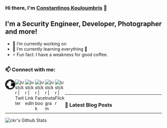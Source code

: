 ### Hi there, I'm [Constantinos Kouloumbris][website] 👋

## I'm a Security Engineer, Developer, Photographer and more!

- 🔭 I’m currently working on 
- 🌱 I’m currently learning everything 🤣
- ⚡ Fun fact: I have a weakness for good coffee.

### 📫 Connect with me:

[<img align="left" alt="kouloumbris.com" width="32px" src="https://raw.githubusercontent.com/iconic/open-iconic/master/svg/globe.svg" />][website]
[<img align="left" alt="justckr | Twitter" width="32px" src="https://cdn.jsdelivr.net/npm/simple-icons@v3/icons/twitter.svg" />][twitter]
[<img align="left" alt="justckr | LinkedIn" width="32px" src="https://cdn.jsdelivr.net/npm/simple-icons@v3/icons/linkedin.svg" />][linkedin]
[<img align="left" alt="justckr | Facebook" width="32px" src="https://cdn.jsdelivr.net/npm/simple-icons@v3/icons/facebook.svg" />][linkedin]
[<img align="left" alt="justckr | Instagram" width="32px" src="https://cdn.jsdelivr.net/npm/simple-icons@v3/icons/instagram.svg" />][instagram]
[<img align="left" alt="justckr | Flickr" width="32px" src="https://cdn.jsdelivr.net/npm/simple-icons@v3/icons/flickr.svg" />][instagram]

<br/><br/>

---

### 📕 Latest Blog Posts
<!-- BLOG-POST-LIST:START -->
<!-- BLOG-POST-LIST:END -->

---

<img align="left" alt="ckr's Github Stats" src="https://github-readme-stats.vercel.app/api?username=ckr&show_icons=true&hide_border=true" />

[website]: https://kouloumbris.com
[twitter]: https://twitter.com/justckr
[linkedin]: https://linkedin.com/in/justckr
[facebook]: https://fb.com/justckr
[instagram]: https://instagram.com/justckr